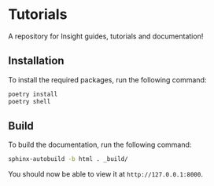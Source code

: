 # Tutorials
A repository for Insight guides, tutorials and documentation!


## Installation

To install the required packages, run the following command:

```bash
poetry install
poetry shell
```


## Build

To build the documentation, run the following command:

```bash
sphinx-autobuild -b html . _build/
```

You should now be able to view it at ``http://127.0.0.1:8000``.
